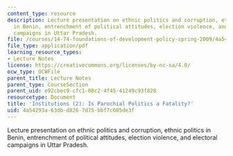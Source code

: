 ```yaml
---
content_type: resource
description: Lecture presentation on ethnic politics and corruption, ethnic politics
  in Benin, entrenchment of political attitudes, election violence, and electoral
  campaigns in Uttar Pradesh.
file: /courses/14-74-foundations-of-development-policy-spring-2009/4a54293a63dbd8267d75bbf7c605de3f_MIT14_74s09_lec25.pdf
file_type: application/pdf
learning_resource_types:
- Lecture Notes
license: https://creativecommons.org/licenses/by-nc-sa/4.0/
ocw_type: OCWFile
parent_title: Lecture Notes
parent_type: CourseSection
parent_uid: e92cbec9-cfc1-08c2-4f45-41249c93f828
resourcetype: Document
title: 'Institutions (2): Is Parochial Politics a Fatality?'
uid: 4a54293a-63db-d826-7d75-bbf7c605de3f
---
```

Lecture presentation on ethnic politics and corruption, ethnic politics in Benin, entrenchment of political attitudes, election violence, and electoral campaigns in Uttar Pradesh.